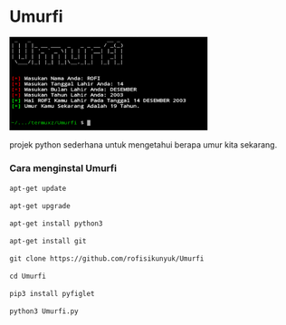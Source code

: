 # Umurfi
<img src="https://github.com/rofisikunyuk/Umurfi/blob/main/Screenshot/20220212_001846.jpg" width="350" height="165">
<p>projek python sederhana untuk mengetahui berapa umur kita sekarang.</p>
<h3>Cara menginstal Umurfi</h3>
<p><code>apt-get update</code></p>
<p><code>apt-get upgrade</code></p>
<p><code>apt-get install python3</code></p>
<p><code>apt-get install git</code></p>
<p><code>git clone https://github.com/rofisikunyuk/Umurfi</code></p>
<p><code>cd Umurfi</code></p>
<p><code>pip3 install pyfiglet</code></p>
<p><code>python3 Umurfi.py</code></p>

